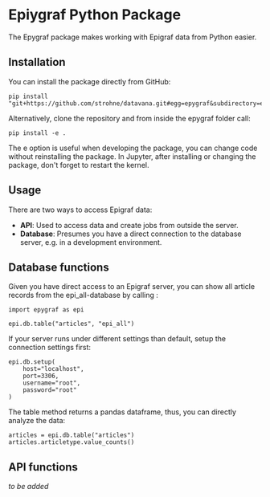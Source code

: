 # Epiygraf Python Package

The Epygraf package makes working with Epigraf data from Python easier.

## Installation

You can install the package directly from GitHub:
```
pip install "git+https://github.com/strohne/datavana.git#egg=epygraf&subdirectory=epygraf"
```

Alternatively, clone the repository and from inside the epygraf folder call:
```
pip install -e .
```

The e option is useful when developing the package, you can change code without reinstalling the package. 
In Jupyter, after installing or changing the package, don't forget to restart the kernel.

## Usage

There are two ways to access Epigraf data: 

- **API**: Used to access data and create jobs from outside the server. 
- **Database**: Presumes you have a direct connection to the database server, e.g. in a development environment. 

## Database functions

Given you have direct access to an Epigraf server, 
you can show all article records from the epi_all-database 
by calling :

```
import epygraf as epi

epi.db.table("articles", "epi_all")
```


If your server runs under different settings than default, 
setup the connection settings first:

```
epi.db.setup(
    host="localhost", 
    port=3306, 
    username="root", 
    password="root" 
)
```

The table method returns a pandas dataframe, thus,
you can directly analyze the data:

```
articles = epi.db.table("articles")
articles.articletype.value_counts()
```


## API functions

*to be added*